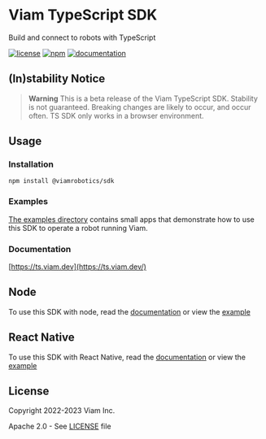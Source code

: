 # Viam TypeScript SDK

Build and connect to robots with TypeScript

[![license](https://img.shields.io/badge/license-Apache_2.0-blue)](https://github.com/viamrobotics/viam-typescript-sdk/blob/main/LICENSE)
[![npm](https://img.shields.io/npm/v/@viamrobotics/sdk?color=33cd56&logo=npm)](https://www.npmjs.com/package/@viamrobotics/sdk)
[![documentation](https://img.shields.io/static/v1?label=docs&message=ts.viam.dev&color=lightgray)](https://ts.viam.dev)

## (In)stability Notice

> **Warning**
> This is a beta release of the Viam TypeScript SDK. Stability is not guaranteed. Breaking changes are likely to occur, and occur often.
> TS SDK only works in a browser environment.

## Usage

### Installation

```
npm install @viamrobotics/sdk
```

### Examples

[The examples directory](https://github.com/viamrobotics/viam-typescript-sdk/tree/main/examples) contains small apps that demonstrate how to use this SDK to operate a robot running Viam.

### Documentation

[https://ts.viam.dev](https://ts.viam.dev/)

## Node

To use this SDK with node, read the [documentation](/Node.md) or view the [example](/examples/node/)

## React Native

To use this SDK with React Native, read the [documentation](/ReactNative.md) or view the [example](/examples/react-native/)

## License

Copyright 2022-2023 Viam Inc.

Apache 2.0 - See [LICENSE](https://github.com/viamrobotics/viam-typescript-sdk/blob/main/LICENSE) file

